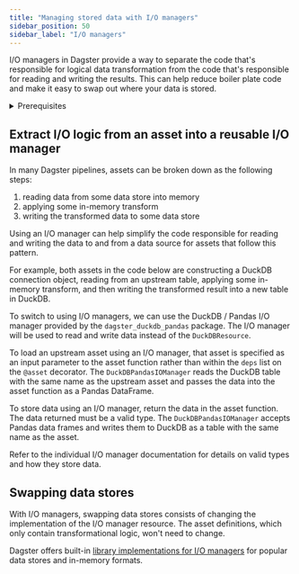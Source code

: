 ```yaml
---
title: "Managing stored data with I/O managers"
sidebar_position: 50
sidebar_label: "I/O managers"
---
```


I/O managers in Dagster provide a way to separate the code that's responsible for logical data transformation from the code that's responsible for reading and writing the results.  This can help reduce boiler plate code and make it easy to swap out where your data is stored.

<details>
<summary>Prerequisites</summary>

- Familiarity with [Assets](/concepts/assets)
- Familiarity with [Resources](/concepts/resources)
</details>

## Extract I/O logic from an asset into a reusable I/O manager

In many Dagster pipelines, assets can be broken down as the following steps:
1. reading data from some data store into memory
2. applying some in-memory transform
3. writing the transformed data to some data store

Using an I/O manager can help simplify the code responsible for reading and writing the data to and from a data source for assets that follow this pattern.

For example, both assets in the code below are constructing a DuckDB connection object, reading from an upstream table, applying some in-memory transform, and then writing the transformed result into a new table in DuckDB.

<CodeExample filePath="guides/external-systems/assets-without-io-managers.py" language="python" title="Assets without I/O managers" />

To switch to using I/O managers, we can use the DuckDB / Pandas I/O manager provided by the  `dagster_duckdb_pandas` package.  The I/O manager will be used to read and write data instead of the `DuckDBResource`.

To load an upstream asset using an I/O manager, that asset is specified as an input parameter to the asset function rather than within the `deps` list on the `@asset` decorator.  The `DuckDBPandasIOManager` reads the DuckDB table with the same name as the upstream asset and passes the data into the asset function as a Pandas DataFrame.

To store data using an I/O manager, return the data in the asset function. The data returned must be a valid type. The `DuckDBPandasIOManager` accepts Pandas data frames and writes them to DuckDB as a table with the same name as the asset.

Refer to the individual I/O manager documentation for details on valid types and how they store data.

<CodeExample filePath="guides/external-systems/assets-with-io-managers.py" language="python" title="Assets with I/O managers" />


## Swapping data stores

With I/O managers, swapping data stores consists of changing the implementation of the I/O manager resource. The asset definitions, which only contain transformational logic, won't need to change.

<CodeExample filePath="guides/external-systems/assets-with-snowflake-io-manager.py" language="python" title="Assets with Snowflake I/O manager" />

Dagster offers built-in [library implementations for I/O managers](/todo) for popular data stores and in-memory formats.
